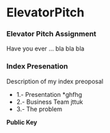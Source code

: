 ElevatorPitch
=============

### Elevator Pitch Assignment
Have you ever ... bla bla bla


### Index Presenation
Description of my index preoposal

* 1.- Presentation
*ghfhg
* 2.- Business Team
jttuk
* 3.- The problem

**Public Key**
